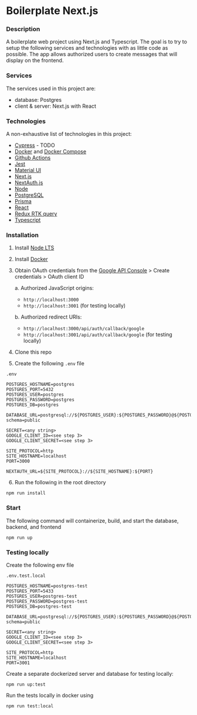 # Boilerplate Next.js

### Description
A boilerplate web project using Next.js and Typescript. The goal is to try to setup the following services and technologies with as little code as possible. The app allows authorized users to create messages that will display on the frontend.

### Services
The services used in this project are:
- database: Postgres
- client & server: Next.js with React

### Technologies
A non-exhaustive list of technologies in this project:
- [Cypress](https://www.cypress.io/) - TODO
- [Docker](https://www.docker.com/) and [Docker Compose](https://docs.docker.com/compose/)
- [Github Actions](https://github.com/features/actions)
- [Jest](https://jestjs.io/)
- [Material UI](https://mui.com/)
- [Next.js](https://nextjs.org/)
- [NextAuth.js](https://next-auth.js.org/)
- [Node](https://nodejs.org/en/)
- [PostgreSQL](https://www.postgresql.org/)
- [Prisma](https://www.prisma.io/)
- [React](https://reactjs.org/)
- [Redux RTK query](https://redux-toolkit.js.org/rtk-query/overview)
- [Typescript](https://www.typescriptlang.org/)

### Installation
1. Install [Node LTS](https://nodejs.org/en/)
2. Install [Docker](https://www.docker.com/)
3. Obtain OAuth credentials from the [Google API Console](https://console.developers.google.com/) > Create credentials > OAuth client ID 
   
   a. Authorized JavaScript origins:  
     - `http://localhost:3000`
     - `http://localhost:3001` (for testing locally)
  
   b. Authorized redirect URIs:
     - `http://localhost:3000/api/auth/callback/google`
     - `http://localhost:3001/api/auth/callback/google` (for testing locally)

4. Clone this repo
5. Create the following `.env` file

`.env`
```
POSTGRES_HOSTNAME=postgres
POSTGRES_PORT=5432
POSTGRES_USER=postgres
POSTGRES_PASSWORD=postgres
POSTGRES_DB=postgres

DATABASE_URL=postgresql://${POSTGRES_USER}:${POSTGRES_PASSWORD}@${POSTGRES_HOSTNAME}:${POSTGRES_PORT}/${POSTGRES_DB}?schema=public

SECRET=<any string>
GOOGLE_CLIENT_ID=<see step 3>
GOOGLE_CLIENT_SECRET=<see step 3>

SITE_PROTOCOL=http
SITE_HOSTNAME=localhost
PORT=3000

NEXTAUTH_URL=${SITE_PROTOCOL}://${SITE_HOSTNAME}:${PORT}
```
6. Run the following in the root directory
```
npm run install
```

### Start
The following command will containerize, build, and start the database, backend, and frontend
```
npm run up
```

### Testing locally
Create the following env file

`.env.test.local`
```
POSTGRES_HOSTNAME=postgres-test
POSTGRES_PORT=5433
POSTGRES_USER=postgres-test
POSTGRES_PASSWORD=postgres-test
POSTGRES_DB=postgres-test

DATABASE_URL=postgresql://${POSTGRES_USER}:${POSTGRES_PASSWORD}@${POSTGRES_HOSTNAME}:${POSTGRES_PORT}/${POSTGRES_DB}?schema=public

SECRET=<any string>
GOOGLE_CLIENT_ID=<see step 3>
GOOGLE_CLIENT_SECRET=<see step 3>

SITE_PROTOCOL=http
SITE_HOSTNAME=localhost
PORT=3001
```
Create a separate dockerized server and database for testing locally:
```
npm run up:test
```
Run the tests locally in docker using
```
npm run test:local
```